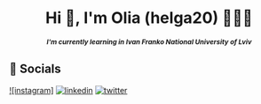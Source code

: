 <h1 align='center'> Hi 👋, I'm Olia (helga20) 👩🏼‍💻 </h1>
<h5 align="center" style="font-size: 12px;">I'm currently learning in Ivan Franko National University of Lviv</h5>


## 🔗 Socials
[![instagram]]([https://olia_kravets_](https://instagram.com/olia_kravets_?igshid=OGQ5ZDc2ODk2ZA%3D%3D&utm_source=qr))
[![linkedin](https://img.shields.io/badge/linkedin-0A66C2?style=for-the-badge&logo=linkedin&logoColor=white)]([https://www.linkedin.com/](https://www.linkedin.com/in/olia-kravets-722839270/))
[![twitter](https://img.shields.io/badge/twitter-1DA1F2?style=for-the-badge&logo=twitter&logoColor=white)](https://twitter.com/)

